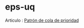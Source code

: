 # eps-uq

Articulo : [Patrón de cola de prioridad](https://learn.microsoft.com/es-es/azure/architecture/patterns/priority-queue "Patrón de cola de prioridad")
